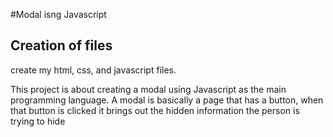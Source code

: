 #Modal isng Javascript

## Creation of files
create my html, css, and javascript files.

This project is about creating a modal using Javascript as the main programming language.
A modal is basically a page that has a button, when that button is clicked it brings out the hidden information the person is trying to  hide 